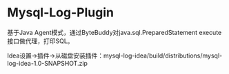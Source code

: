 # Mysql-Log-Plugin

基于Java Agent模式，通过ByteBuddy对java.sql.PreparedStatement execute接口做代理，打印SQL。

Idea设置->插件->从磁盘安装插件：mysql-log-idea/build/distributions/mysql-log-idea-1.0-SNAPSHOT.zip